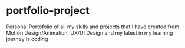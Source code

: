 # portfolio-project

Personal Portofolio of all my skills and projects that I have created from Motion Design/Animation, UX/UI Design and my latest in my learning journey is coding
